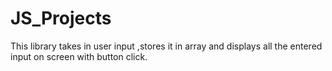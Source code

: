 # JS_Projects
This library takes in user input ,stores it in array and displays all the entered input on screen with button click.
